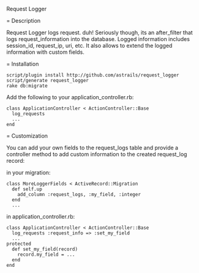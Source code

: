 Request Logger

= Description

Request Logger logs request. duh!
Seriously though, its an after_filter that logs request_information into the database.
Logged information includes session_id, request_ip, uri, etc.
It also allows to extend the logged information with custom fields.

= Installation

    script/plugin install http://github.com/astrails/request_logger
    script/generate request_logger
    rake db:migrate

Add the following to your application_controller.rb:

    class ApplicationController < ActionController::Base
      log_requests
      ...
    end

= Customization

You can add your own fields to the request_logs table and provide a controller method to add custom
information to the created request_log record:

in your migration:

    class MoreLoggerFields < ActiveRecord::Migration
      def self.up
        add_column :request_logs, :my_field, :integer
      end
      ...

in application_controller.rb:

    class ApplicationController < ActionController::Base
      log_requests :request_info => :set_my_field
      ...
    protected
      def set_my_field(record)
        record.my_field = ...
      end
    end
